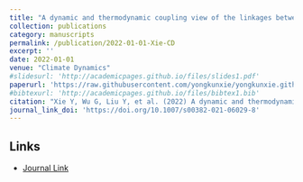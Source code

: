 ```yaml
---
title: "A dynamic and thermodynamic coupling view of the linkages between Eurasian cooling and Arctic warming"
collection: publications
category: manuscripts
permalink: /publication/2022-01-01-Xie-CD
excerpt: ''
date: 2022-01-01
venue: "Climate Dynamics"
#slidesurl: 'http://academicpages.github.io/files/slides1.pdf'
paperurl: 'https://raw.githubusercontent.com/yongkunxie/yongkunxie.github.io/main/files/2022-01-01-Xie-CD.pdf'
#bibtexurl: 'http://academicpages.github.io/files/bibtex1.bib'
citation: "Xie Y, Wu G, Liu Y, et al. (2022) A dynamic and thermodynamic coupling view of the linkages between Eurasian cooling and Arctic warming. Climate Dynamics, 58, 2725–2744."
journal_link_doi: 'https://doi.org/10.1007/s00382-021-06029-8'
---
```

<!-- 在页面内容中添加链接显示 -->
<h2>Links</h2>
<ul>
    <li><a href="{{ page.journal_link_doi }}">Journal Link</a></li>
</ul>
